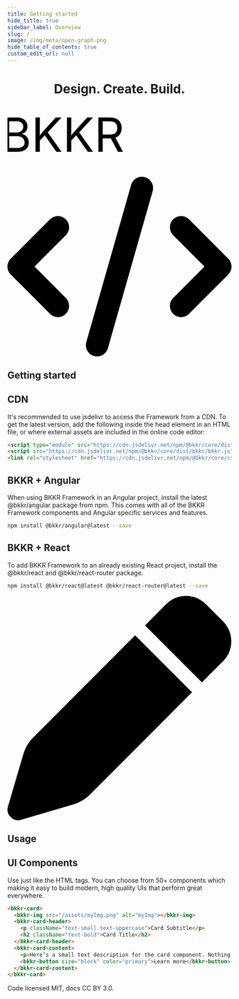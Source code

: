 ```yaml
---
title: Getting started
hide_title: true
sidebar_label: Overview
slug: /
image: /img/meta/open-graph.png
hide_table_of_contents: true
custom_edit_url: null
---
```


<head>
  <title>BKKR Documentation</title>
  <meta
    name="description"
    content="A UI toolkit for building performant, high-quality mobile and desktop apps using web technologies - HTML, CSS, and JavaScript."
  />
  <link rel="canonical" href="https://bkkr-team.github.io/bkkr-docs/" />
  <link rel="alternate" href="https://bkkr-team.github.io/bkkr-docs/" hreflang="x-default" />
  <link rel="alternate" href="https://bkkr-team.github.io/bkkr-docs/" hreflang="en" />
  <meta property="og:url" content="https://bkkr-team.github.io/bkkr-docs/" />
  <meta property="og:image" content="/docs/img/bkkr-preview.png" />
  <meta property="og:image:alt" content="BKKR preview image" />
</head>

<header>
  <div className="landing-hero">
    <h1 className="landing-title">Design. Create. Build.</h1>
    <div className="landing-title-black">
      <svg viewBox="0 0 67 14">
        <defs>
          <linearGradient id="gradient" x1="0" x2="100%" y1="0" y2="0" gradientUnits="userSpaceOnUse">
            <stop stopColor="#23c7b8" offset="0%" />
            <stop stopColor="#23a6d5" offset="100%" />
          </linearGradient>
        </defs>
        <text x="-2" y="14" fill="url(#gradient)">
          BKKR
        </text>
      </svg>
    </div>
  </div>
</header>

<div>
<svg xmlns="http://www.w3.org/2000/svg" viewBox="0 0 640 512" className="landing-icon"><path d="M414.8 40.79L286.8 488.8C281.9 505.8 264.2 515.6 247.2 510.8C230.2 505.9 220.4 488.2 225.2 471.2L353.2 23.21C358.1 6.216 375.8-3.624 392.8 1.232C409.8 6.087 419.6 23.8 414.8 40.79H414.8zM518.6 121.4L630.6 233.4C643.1 245.9 643.1 266.1 630.6 278.6L518.6 390.6C506.1 403.1 485.9 403.1 473.4 390.6C460.9 378.1 460.9 357.9 473.4 345.4L562.7 256L473.4 166.6C460.9 154.1 460.9 133.9 473.4 121.4C485.9 108.9 506.1 108.9 518.6 121.4V121.4zM166.6 166.6L77.25 256L166.6 345.4C179.1 357.9 179.1 378.1 166.6 390.6C154.1 403.1 133.9 403.1 121.4 390.6L9.372 278.6C-3.124 266.1-3.124 245.9 9.372 233.4L121.4 121.4C133.9 108.9 154.1 108.9 166.6 121.4C179.1 133.9 179.1 154.1 166.6 166.6V166.6z" />
</svg>
</div>
<div className="landing-section row">
<div className="col col-5 mb-3">
    <h2 className="landing-title">Getting started</h2>
</div>
<div className="col">
  <div className="mb-5">
    <h2 className="text-bolder">CDN</h2>
    <p>
      It's recommended to use jsdelivr to access the Framework from a CDN. To get the latest version, add the following
      inside the head element in an HTML file, or where external assets are included in the online code editor:
    </p>

```html
<script type="module" src="https://cdn.jsdelivr.net/npm/@bkkr/core/dist/bkkr/bkkr.esm.js"></script>
<script src="https://cdn.jsdelivr.net/npm/@bkkr/core/dist/bkkr/bkkr.js"></script>
<link rel="stylesheet" href="https://cdn.jsdelivr.net/npm/@bkkr/core/css/bkkr.css" />
```

  </div>
  <div className="mb-5">
    <h2 className="text-bolder">BKKR + Angular</h2>
    <p>
      When using BKKR Framework in an Angular project, install the latest @bkkr/angular package from npm. This comes
      with all of the BKKR Framework components and Angular specific services and features.
    </p>

```bash
npm install @bkkr/angular@latest --save
```

  </div>
  <div className="landing-disabled">
    <h2 className="text-bolder">BKKR + React</h2>
    <p>
      To add BKKR Framework to an already existing React project, install the @bkkr/react and @bkkr/react-router
      package.
    </p>

```bash
npm install @bkkr/react@latest @bkkr/react-router@latest --save
```

  </div>
</div>
</div>

<div>
<svg xmlns="http://www.w3.org/2000/svg" viewBox="0 0 512 512" className="landing-icon"><path d="M362.7 19.32C387.7-5.678 428.3-5.678 453.3 19.32L492.7 58.75C517.7 83.74 517.7 124.3 492.7 149.3L444.3 197.7L314.3 67.72L362.7 19.32zM421.7 220.3L188.5 453.4C178.1 463.8 165.2 471.5 151.1 475.6L30.77 511C22.35 513.5 13.24 511.2 7.03 504.1C.8198 498.8-1.502 489.7 .976 481.2L36.37 360.9C40.53 346.8 48.16 333.9 58.57 323.5L291.7 90.34L421.7 220.3z"/></svg>
</div>
<div className="landing-section row">
    <div className="col col-5 mb-3">
        <h2 className="landing-title">Usage</h2>
    </div>
    <div className="col">
    <div className="mb-5">
    <h2 className="text-bolder">UI Components</h2>
    <p>Use just like the HTML tags. You can choose from 50+ components which making it easy to build modern, high quality UIs that perform great everywhere.</p>

```html
<bkkr-card>
  <bkkr-img src="/assets/myImg.png" alt="myImg"></bkkr-img>
  <bkkr-card-header>
    <p className="text-small text-uppercase">Card Subtitle</p>
    <h2 className="text-bold">Card Title</h2>
  </bkkr-card-header>
  <bkkr-card-content>
    <p>Here’s a small text description for the card component. Nothing more, nothing less.</p>
    <bkkr-button size="block" color="primary">Learn more</bkkr-button>
  </bkkr-card-content>
</bkkr-card>
```

</div>
</div>
</div>

<p className="text-end text-small mb-0">Code licensed MIT, docs CC BY 3.0.</p>
